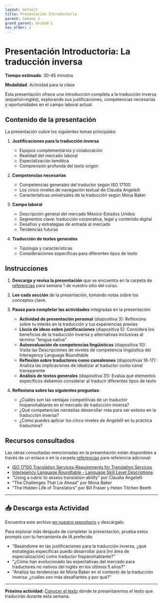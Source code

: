 ```yaml
---
layout: default
title: Presentación Introductoria
parent: Semana 1
grand_parent: Unidad 1
nav_order: 1
---
```


# Presentación Introductoria: La traducción inversa

**Tiempo estimado**: 30-45 minutos

**Modalidad**: Actividad para la clase

Esta presentación ofrece una introducción completa a la traducción inversa (español>inglés), explorando sus justificaciones, competencias necesarias y oportunidades en el campo laboral actual.

## Contenido de la presentación

La presentación cubre los siguientes temas principales:

1. **Justificaciones para la traducción inversa**
   - Equipos complementarios y colaboración
   - Realidad del mercado laboral
   - Especialización temática
   - Comprensión profunda del texto origen

2. **Competencias necesarias**
   - Competencias generales del traductor según ISO 17100
   - Los cinco niveles de navegación textual de Claudia Angelelli
   - Características universales de la traducción según Mona Baker

3. **Campo laboral**
   - Descripción general del mercado México-Estados Unidos
   - Segmentos clave: traducción corporativa, legal y contenido digital
   - Desafíos y estrategias de entrada al mercado
   - Tendencias futuras

4. **Traducción de textos generales**
   - Tipología y características
   - Consideraciones específicas para diferentes tipos de texto

## Instrucciones

1. **Descarga y revisa la presentación** que se encuentra en la carpeta de [referencias](https://github.com/alainamb/uic_tr18-trad-inversa-es-en/tree/main/unidad1/semana1/referencias) para semana 1 de nuestro sitio del curso.

2. **Lee cada sección** de la presentación, tomando notas sobre los conceptos clave.

3. **Pausa para completar las actividades** integradas en la presentación:
   - **Actividad de presentación personal** (diapositiva 3): Reflexiona sobre tu interés en la traducción y tus experiencias previas
   - **Lluvia de ideas sobre justificaciones** (diapositiva 5): Considera los beneficios de la traducción inversa y alternativas inclusivas al término "lengua nativa"
   - **Autoevaluación de competencias lingüísticas** (diapositiva 10): Visita las Descripciones de niveles de competencia lingüística del Interagency Language Roundtable
   - **Reflexión sobre traductores como camaleones** (diapositivas 16-17): Analiza las implicaciones de idealizar al traductor como canal transparente
   - **Análisis de textos generales** (diapositiva 31): Evalúa qué elementos específicos debemos considerar al traducir diferentes tipos de texto

4. **Reflexiona sobre las siguientes preguntas**:
   - ¿Cuáles son las ventajas competitivas de un traductor hispanohablante en el mercado de traducción inversa?
   - ¿Qué competencias necesitas desarrollar más para ser exitoso en la traducción inversa?
   - ¿Cómo puedes aplicar los cinco niveles de Angelelli en tu práctica traductora?

## Recursos consultados

Las obras consultadas mencionadas en la presentación están disponibles a través de un enlace o en la carpeta [referencias](https://github.com/alainamb/uic_tr18-trad-inversa-es-en/tree/main/unidad1/semana1/referencias) para referencia adicional:

- [ISO 17100 Translation Services-Requirements for Translation Services](https://www.iso.org/obp/ui/en/#iso:std:iso:17100:ed-1:v1:en)
- [Interagency Language Roundtable - Language Skill Level Descriptions](https://govtilr.org/Skills/ILRscale4.htm)
- "Using a rubric to assess translation ability" por Claudia Angelelli
- "The Challenges That Lie Ahead" por Mona Baker
- "The Hidden Life of Translators" por Bill Fraser y Helen Titchen Beeth

---

## 📥 Descarga esta Actividad

Encuentra este archivo [en nuestro repositorio](https://github.com/alainamb/uic_tr18-trad-inversa-es-en/blob/main/unidad1/semana1/presentacion-introductoria.md) y descárgalo.

Para explorar más después de completar la presentación, prueba estos prompts con tu herramienta de IA preferida:

- "Basándome en las justificaciones para la traducción inversa, ¿qué estrategias específicas puedo desarrollar para [mi área de especialización] como traductor hispanohablante?"
- "¿Cómo han evolucionado las expectativas del mercado para traductores no nativos del inglés en los últimos 5 años?"
- "Analiza las tendencias de Mona Baker en el contexto de la traducción inversa: ¿cuáles son más desafiantes y por qué?"

---

**Próxima actividad:** [Conocer el texto](conocer-el-texto.md) donde te presentaremos el texto que traducirás durante esta semana.
